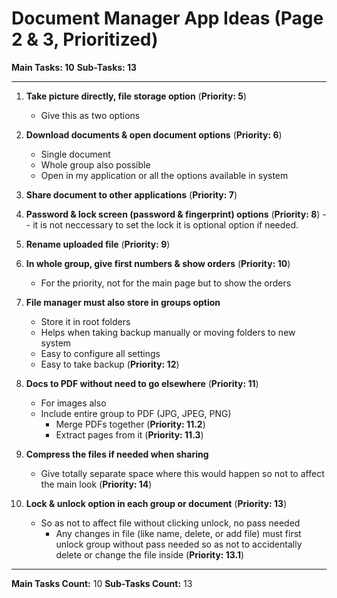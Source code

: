 # Document Manager App Ideas (Page 2 & 3, Prioritized)

**Main Tasks: 10**
**Sub-Tasks: 13**

---

1. **Take picture directly, file storage option** (**Priority: 5**)

   - Give this as two options

2. **Download documents & open document options** (**Priority: 6**)

   - Single document
   - Whole group also possible
   - Open in my application or all the options available in system

3. **Share document to other applications** (**Priority: 7**)

4. **Password & lock screen (password & fingerprint) options** (**Priority: 8**)
    -- it is not neccessary to set the lock it is optional option if needed.

5. **Rename uploaded file** (**Priority: 9**)

6. **In whole group, give first numbers & show orders** (**Priority: 10**)

   - For the priority, not for the main page but to show the orders

7. **File manager must also store in groups option**

   - Store it in root folders
   - Helps when taking backup manually or moving folders to new system
   - Easy to configure all settings
   - Easy to take backup (**Priority: 12**)

8. **Docs to PDF without need to go elsewhere** (**Priority: 11**)

   - For images also
   - Include entire group to PDF (JPG, JPEG, PNG)
     - Merge PDFs together (**Priority: 11.2**)
     - Extract pages from it (**Priority: 11.3**)

9. **Compress the files if needed when sharing**

   - Give totally separate space where this would happen so not to affect the main look (**Priority: 14**)

10. **Lock & unlock option in each group or document** (**Priority: 13**)
    - So as not to affect file without clicking unlock, no pass needed
      - Any changes in file (like name, delete, or add file) must first unlock group without pass needed so as not to accidentally delete or change the file inside (**Priority: 13.1**)

---

**Main Tasks Count:** 10
**Sub-Tasks Count:** 13
